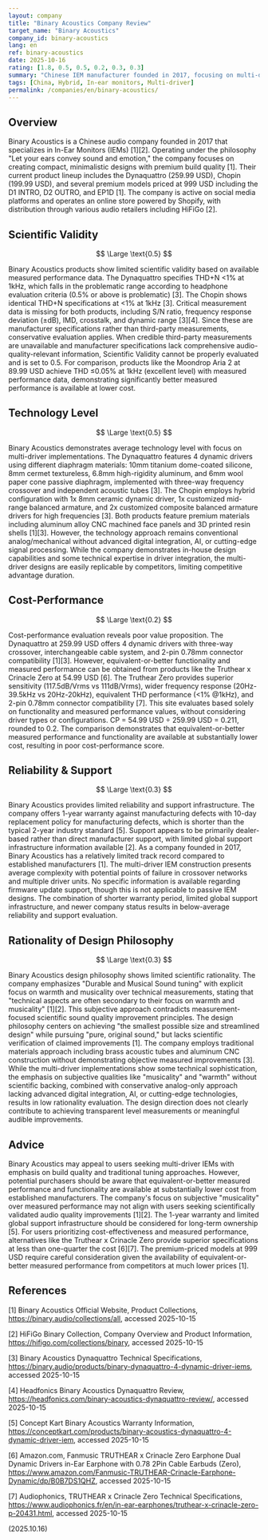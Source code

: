 ```yaml
---
layout: company
title: "Binary Acoustics Company Review"
target_name: "Binary Acoustics"
company_id: binary-acoustics
lang: en
ref: binary-acoustics
date: 2025-10-16
rating: [1.8, 0.5, 0.5, 0.2, 0.3, 0.3]
summary: "Chinese IEM manufacturer founded in 2017, focusing on multi-driver designs with emphasis on musicality over measured performance"
tags: [China, Hybrid, In-ear monitors, Multi-driver]
permalink: /companies/en/binary-acoustics/
---
```

## Overview

Binary Acoustics is a Chinese audio company founded in 2017 that specializes in In-Ear Monitors (IEMs) [1][2]. Operating under the philosophy "Let your ears convey sound and emotion," the company focuses on creating compact, minimalistic designs with premium build quality [1]. Their current product lineup includes the Dynaquattro (259.99 USD), Chopin (199.99 USD), and several premium models priced at 999 USD including the D1 INTRO, D2 OUTRO, and EP1D [1]. The company is active on social media platforms and operates an online store powered by Shopify, with distribution through various audio retailers including HiFiGo [2].

## Scientific Validity

$$ \Large \text{0.5} $$

Binary Acoustics products show limited scientific validity based on available measured performance data. The Dynaquattro specifies THD+N <1% at 1kHz, which falls in the problematic range according to headphone evaluation criteria (0.5% or above is problematic) [3]. The Chopin shows identical THD+N specifications at <1% at 1kHz [3]. Critical measurement data is missing for both products, including S/N ratio, frequency response deviation (±dB), IMD, crosstalk, and dynamic range [3][4]. Since these are manufacturer specifications rather than third-party measurements, conservative evaluation applies. When credible third-party measurements are unavailable and manufacturer specifications lack comprehensive audio-quality-relevant information, Scientific Validity cannot be properly evaluated and is set to 0.5. For comparison, products like the Moondrop Aria 2 at 89.99 USD achieve THD ≤0.05% at 1kHz (excellent level) with measured performance data, demonstrating significantly better measured performance is available at lower cost.

## Technology Level

$$ \Large \text{0.5} $$

Binary Acoustics demonstrates average technology level with focus on multi-driver implementations. The Dynaquattro features 4 dynamic drivers using different diaphragm materials: 10mm titanium dome-coated silicone, 8mm cermet textureless, 6.8mm high-rigidity aluminum, and 6mm wool paper cone passive diaphragm, implemented with three-way frequency crossover and independent acoustic tubes [3]. The Chopin employs hybrid configuration with 1x 8mm ceramic dynamic driver, 1x customized mid-range balanced armature, and 2x customized composite balanced armature drivers for high frequencies [3]. Both products feature premium materials including aluminum alloy CNC machined face panels and 3D printed resin shells [1][3]. However, the technology approach remains conventional analog/mechanical without advanced digital integration, AI, or cutting-edge signal processing. While the company demonstrates in-house design capabilities and some technical expertise in driver integration, the multi-driver designs are easily replicable by competitors, limiting competitive advantage duration.

## Cost-Performance

$$ \Large \text{0.2} $$

Cost-performance evaluation reveals poor value proposition. The Dynaquattro at 259.99 USD offers 4 dynamic drivers with three-way crossover, interchangeable cable system, and 2-pin 0.78mm connector compatibility [1][3]. However, equivalent-or-better functionality and measured performance can be obtained from products like the Truthear x Crinacle Zero at 54.99 USD [6]. The Truthear Zero provides superior sensitivity (117.5dB/Vrms vs 111dB/Vrms), wider frequency response (20Hz-39.5kHz vs 20Hz-20kHz), equivalent THD performance (<1% @1kHz), and 2-pin 0.78mm connector compatibility [7]. This site evaluates based solely on functionality and measured performance values, without considering driver types or configurations. CP = 54.99 USD ÷ 259.99 USD = 0.211, rounded to 0.2. The comparison demonstrates that equivalent-or-better measured performance and functionality are available at substantially lower cost, resulting in poor cost-performance score.

## Reliability & Support

$$ \Large \text{0.3} $$

Binary Acoustics provides limited reliability and support infrastructure. The company offers 1-year warranty against manufacturing defects with 10-day replacement policy for manufacturing defects, which is shorter than the typical 2-year industry standard [5]. Support appears to be primarily dealer-based rather than direct manufacturer support, with limited global support infrastructure information available [2]. As a company founded in 2017, Binary Acoustics has a relatively limited track record compared to established manufacturers [1]. The multi-driver IEM construction presents average complexity with potential points of failure in crossover networks and multiple driver units. No specific information is available regarding firmware update support, though this is not applicable to passive IEM designs. The combination of shorter warranty period, limited global support infrastructure, and newer company status results in below-average reliability and support evaluation.

## Rationality of Design Philosophy

$$ \Large \text{0.3} $$

Binary Acoustics design philosophy shows limited scientific rationality. The company emphasizes "Durable and Musical Sound tuning" with explicit focus on warmth and musicality over technical measurements, stating that "technical aspects are often secondary to their focus on warmth and musicality" [1][2]. This subjective approach contradicts measurement-focused scientific sound quality improvement principles. The design philosophy centers on achieving "the smallest possible size and streamlined design" while pursuing "pure, original sound," but lacks scientific verification of claimed improvements [1]. The company employs traditional materials approach including brass acoustic tubes and aluminum CNC construction without demonstrating objective measured improvements [3]. While the multi-driver implementations show some technical sophistication, the emphasis on subjective qualities like "musicality" and "warmth" without scientific backing, combined with conservative analog-only approach lacking advanced digital integration, AI, or cutting-edge technologies, results in low rationality evaluation. The design direction does not clearly contribute to achieving transparent level measurements or meaningful audible improvements.

## Advice

Binary Acoustics may appeal to users seeking multi-driver IEMs with emphasis on build quality and traditional tuning approaches. However, potential purchasers should be aware that equivalent-or-better measured performance and functionality are available at substantially lower cost from established manufacturers. The company's focus on subjective "musicality" over measured performance may not align with users seeking scientifically validated audio quality improvements [1][2]. The 1-year warranty and limited global support infrastructure should be considered for long-term ownership [5]. For users prioritizing cost-effectiveness and measured performance, alternatives like the Truthear x Crinacle Zero provide superior specifications at less than one-quarter the cost [6][7]. The premium-priced models at 999 USD require careful consideration given the availability of equivalent-or-better measured performance from competitors at much lower prices [1].

## References

[1] Binary Acoustics Official Website, Product Collections, https://binary.audio/collections/all, accessed 2025-10-15

[2] HiFiGo Binary Collection, Company Overview and Product Information, https://hifigo.com/collections/binary, accessed 2025-10-15

[3] Binary Acoustics Dynaquattro Technical Specifications, https://binary.audio/products/binary-dynaquattro-4-dynamic-driver-iems, accessed 2025-10-15

[4] Headfonics Binary Acoustics Dynaquattro Review, https://headfonics.com/binary-acoustics-dynaquattro-review/, accessed 2025-10-15

[5] Concept Kart Binary Acoustics Warranty Information, https://conceptkart.com/products/binary-acoustics-dynaquattro-4-dynamic-driver-iem, accessed 2025-10-15

[6] Amazon.com, Fanmusic TRUTHEAR x Crinacle Zero Earphone Dual Dynamic Drivers in-Ear Earphone with 0.78 2Pin Cable Earbuds (Zero), https://www.amazon.com/Fanmusic-TRUTHEAR-Crinacle-Earphone-Dynamic/dp/B0B7DS1QHZ, accessed 2025-10-15

[7] Audiophonics, TRUTHEAR x Crinacle Zero Technical Specifications, https://www.audiophonics.fr/en/in-ear-earphones/truthear-x-crinacle-zero-p-20431.html, accessed 2025-10-15

(2025.10.16)